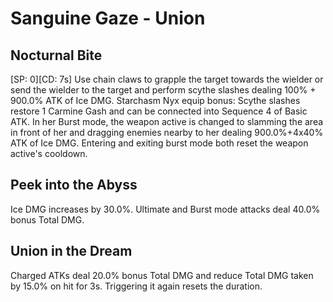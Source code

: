 # Sanguine Gaze - Union

## Nocturnal Bite

[SP: 0][CD: 7s] Use chain claws to grapple the target towards the wielder or send the wielder to the target and perform scythe slashes dealing 100% + 900.0% ATK of Ice DMG. Starchasm Nyx equip bonus: Scythe slashes restore 1 Carmine Gash and can be connected into Sequence 4 of Basic ATK. In her Burst mode, the weapon active is changed to slamming the area in front of her and dragging enemies nearby to her dealing 900.0%+4x40% ATK of Ice DMG. Entering and exiting burst mode both reset the weapon active's cooldown.

## Peek into the Abyss

Ice DMG increases by 30.0%. Ultimate and Burst mode attacks deal 40.0% bonus Total DMG.

## Union in the Dream

Charged ATKs deal 20.0% bonus Total DMG and reduce Total DMG taken by 15.0% on hit for 3s. Triggering it again resets the duration.